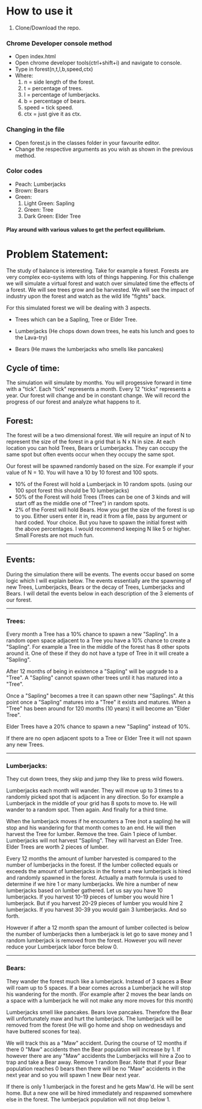 # How to use it

1. Clone/Download the repo.

### Chrome Developer console method

* Open index.html
* Open chrome developer tools(ctrl+shift+i) and navigate to console.
* Type in forest(n,t,l,b,speed,ctx)
* Where:
  1. n = side length of the forest.
  2. t = percentage of trees.
  3. l = percentage of lumberjacks.
  4. b = percentage of bears.
  5. speed = tick speed.
  6. ctx = just give it as ctx.

### Changing in the file

* Open forest.js in the classes folder in your favourite editor.
* Change the respective arguments as you wish as shown in the previous method.

### Color codes

* Peach: Lumberjacks
* Brown: Bears
* Green:
    1. Light Green: Sapling
    2. Green:       Tree
    3. Dark Green:  Elder Tree

#### Play around with various values to get the perfect equilibrium.

# Problem Statement:
The study of balance is interesting. Take for example a forest. Forests are very complex eco-systems with lots of things happening. For this challenge we will simulate a virtual forest and watch over simulated time the effects of a forest. We will see trees grow and be harvested. We will see the impact of industry upon the forest and watch as the wild life "fights" back.

For this simulated forest we will be dealing with 3 aspects.

* Trees which can be a Sapling, Tree or Elder Tree.

* Lumberjacks (He chops down down trees, he eats his lunch and goes to the Lava-try)

* Bears (He maws the lumberjacks who smells like pancakes)

## Cycle of time:
The simulation will simulate by months. You will progessive forward in time with a "tick". Each "tick" represents a month. Every 12 "ticks" represents a year. Our forest will change and be in constant change. We will record the progress of our forest and analyze what happens to it.

## Forest:
The forest will be a two dimensional forest. We will require an input of N to represent the size of the forest in a grid that is N x N in size. At each location you can hold Trees, Bears or Lumberjacks. They can occupy the same spot but often events occur when they occupy the same spot.

Our forest will be spawned randomly based on the size. For example if your value of N = 10. You will have a 10 by 10 forest and 100 spots.

* 10% of the Forest will hold a Lumberjack in 10 random spots. (using our 100 spot forest this should be 10 lumberjacks)
* 50% of the Forest will hold Trees (Trees can be one of 3 kinds and will start off as the middle one of "Tree") in random spots.
* 2% of the Forest will hold Bears.
How you get the size of the forest is up to you. Either users enter it in, read it from a file, pass by argument or hard coded. Your choice. But you have to spawn the initial forest with the above percentages. I would recommend keeping N like 5 or higher. Small Forests are not much fun.

--------------------------------------
## Events:

 During the simulation there will be events. The events occur based on some logic which I will explain below. The events essentially are the spawning of new Trees, Lumberjacks, Bears or the decay of Trees, Lumberjacks and Bears. I will detail the events below in each description of the 3 elements of our forest.
 
-------------------------------------
### Trees:
Every month a Tree has a 10% chance to spawn a new "Sapling". In a random open space adjacent to a Tree you have a 10% chance to create a "Sapling". For example a Tree in the middle of the forest has 8 other spots around it. One of these if they do not have a type of Tree in it will create a "Sapling".

After 12 months of being in existence a "Sapling" will be upgrade to a "Tree". A "Sapling" cannot spawn other trees until it has matured into a "Tree".

Once a "Sapling" becomes a tree it can spawn other new "Saplings". At this point once a "Sapling" matures into a "Tree" it exists and matures. When a "Tree" has been around for 120 months (10 years) it will become an "Elder Tree".

Elder Trees have a 20% chance to spawn a new "Sapling" instead of 10%.

If there are no open adjacent spots to a Tree or Elder Tree it will not spawn any new Trees.

-------------------------------------
### Lumberjacks:
They cut down trees, they skip and jump they like to press wild flowers.

Lumberjacks each month will wander. They will move up to 3 times to a randomly picked spot that is adjacent in any direction. So for example a Lumberjack in the middle of your grid has 8 spots to move to. He will wander to a random spot. Then again. And finally for a third time.

When the lumberjack moves if he encounters a Tree (not a sapling) he will stop and his wandering for that month comes to an end. He will then harvest the Tree for lumber. Remove the tree. Gain 1 piece of lumber. Lumberjacks will not harvest "Sapling". They will harvest an Elder Tree. Elder Trees are worth 2 pieces of lumber.

Every 12 months the amount of lumber harvested is compared to the number of lumberjacks in the forest. If the lumber collected equals or exceeds the amount of lumberjacks in the forest a new lumberjack is hired and randomly spawned in the forest. Actually a math formula is used to determine if we hire 1 or many lumberjacks. We hire a number of new lumberjacks based on lumber gathered. Let us say you have 10 lumberjacks. If you harvest 10-19 pieces of lumber you would hire 1 lumberjack. But if you harvest 20-29 pieces of lumber you would hire 2 lumberjacks. If you harvest 30-39 you would gain 3 lumberjacks. And so forth.

However if after a 12 month span the amount of lumber collected is below the number of lumberjacks then a lumberjack is let go to save money and 1 random lumberjack is removed from the forest. However you will never reduce your Lumberjack labor force below 0.

-----------------------------------------
### Bears:
They wander the forest much like a lumberjack. Instead of 3 spaces a Bear will roam up to 5 spaces. If a bear comes across a Lumberjack he will stop his wandering for the month. (For example after 2 moves the bear lands on a space with a lumberjack he will not make any more moves for this month)

Lumberjacks smell like pancakes. Bears love pancakes. Therefore the Bear will unfortunately maw and hurt the lumberjack. The lumberjack will be removed from the forest (He will go home and shop on wednesdays and have buttered scones for tea).

We will track this as a "Maw" accident. During the course of 12 months if there 0 "Maw" accidents then the Bear population will increase by 1. If however there are any "Maw" accidents the Lumberjacks will hire a Zoo to trap and take a Bear away. Remove 1 random Bear. Note that if your Bear population reaches 0 bears then there will be no "Maw" accidents in the next year and so you will spawn 1 new Bear next year.

If there is only 1 lumberjack in the forest and he gets Maw'd. He will be sent home. But a new one will be hired immediately and respawned somewhere else in the forest. The lumberjack population will not drop below 1.
